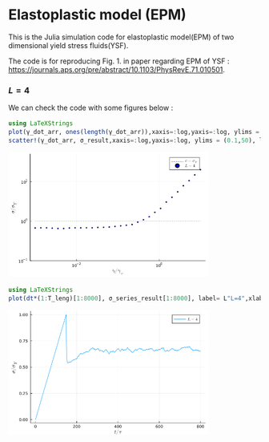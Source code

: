# Elastoplastic model (EPM)

This is the Julia simulation code for elastoplastic model(EPM) of two dimensional yield stress fluids(YSF).

The code is for reproducing Fig. 1. in paper regarding EPM of YSF : https://journals.aps.org/pre/abstract/10.1103/PhysRevE.71.010501.

### $L=4$

We can check the code with some figures below :

```julia
using LaTeXStrings
plot(γ_dot_arr, ones(length(γ_dot_arr)),xaxis=:log,yaxis=:log, ylims = (0.1,50), label= L"\sigma=\sigma_Y",ls=:dash,lc=:green, xlabel = L" \dot \gamma /\dot \gamma_c ", ylabel = L" \sigma/\sigma_Y " )
scatter!(γ_dot_arr, σ_result,xaxis=:log,yaxis=:log, ylims = (0.1,50), label= L"L=4",ms=2,mc=:blue, xlabel = L" \dot \gamma /\dot \gamma_c ", ylabel = L" \sigma/\sigma_Y " )
```
<img src="https://github.com/BOS-Bae/EPM-2D-YSF/blob/main/Figure_1.png" width="400" height="250"/>

```julia
using LaTeXStrings
plot(dt*(1:T_leng)[1:8000], σ_series_result[1:8000], label= L"L=4",xlabel = L" t/ \tau ", ylabel = L" \sigma/\sigma_Y " ) 
```
<img src="https://github.com/BOS-Bae/EPM-2D-YSF/blob/main/Figure_1_inset.png" width="400" height="250"/>